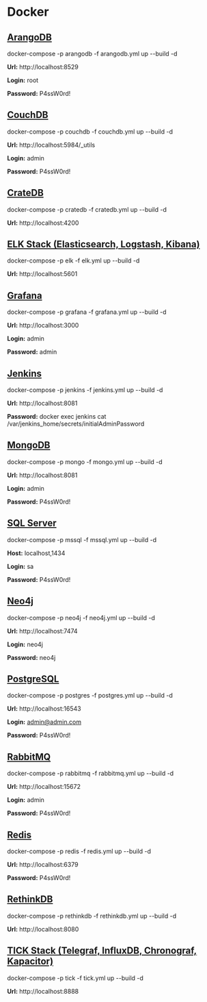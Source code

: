 # Docker

## [ArangoDB](https://www.arangodb.com)

docker-compose -p arangodb -f arangodb.yml up --build -d

**Url:** http://localhost:8529

**Login:** root

**Password:** P4ssW0rd!

## [CouchDB](https://couchdb.apache.org)

docker-compose -p couchdb -f couchdb.yml up --build -d

**Url:** http://localhost:5984/_utils

**Login:** admin

**Password:** P4ssW0rd!

## [CrateDB](https://crate.io)

docker-compose -p cratedb -f cratedb.yml up --build -d

**Url:** http://localhost:4200

## [ELK Stack (Elasticsearch, Logstash, Kibana)](https://www.elastic.co)

docker-compose -p elk -f elk.yml up --build -d

**Url:** http://localhost:5601

## [Grafana](https://grafana.com)

docker-compose -p grafana -f grafana.yml up --build -d

**Url:** http://localhost:3000

**Login:** admin

**Password:** admin

## [Jenkins](https://www.jenkins.io)

docker-compose -p jenkins -f jenkins.yml up --build -d

**Url:** http://localhost:8081

**Password:** docker exec jenkins cat /var/jenkins_home/secrets/initialAdminPassword

## [MongoDB](https://www.mongodb.com)

docker-compose -p mongo -f mongo.yml up --build -d

**Url:** http://localhost:8081

**Login:** admin

**Password:** P4ssW0rd!

## [SQL Server](https://www.microsoft.com/sql-server)

docker-compose -p mssql -f mssql.yml up --build -d

**Host:** localhost,1434

**Login:** sa

**Password:** P4ssW0rd!

## [Neo4j](https://neo4j.com)

docker-compose -p neo4j -f neo4j.yml up --build -d

**Url:** http://localhost:7474

**Login:** neo4j

**Password:** neo4j

## [PostgreSQL](https://www.postgresql.org)

docker-compose -p postgres -f postgres.yml up --build -d

**Url:** http://localhost:16543

**Login:** admin@admin.com

**Password:** P4ssW0rd!

## [RabbitMQ](https://www.rabbitmq.com)

docker-compose -p rabbitmq -f rabbitmq.yml up --build -d

**Url:** http://localhost:15672

**Login:** admin

**Password:** P4ssW0rd!

## [Redis](https://redis.io)

docker-compose -p redis -f redis.yml up --build -d

**Url:** http://localhost:6379

**Password:** P4ssW0rd!

## [RethinkDB](https://rethinkdb.com)

docker-compose -p rethinkdb -f rethinkdb.yml up --build -d

**Url:** http://localhost:8080

## [TICK Stack (Telegraf, InfluxDB, Chronograf, Kapacitor)](https://www.influxdata.com)

docker-compose -p tick -f tick.yml up --build -d

**Url:** http://localhost:8888
